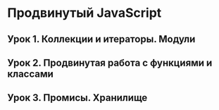 # Продвинутый JavaScript
## Урок 1. Коллекции и итераторы. Модули
## Урок 2. Продвинутая работа с функциями и классами
## Урок 3. Промисы. Хранилище